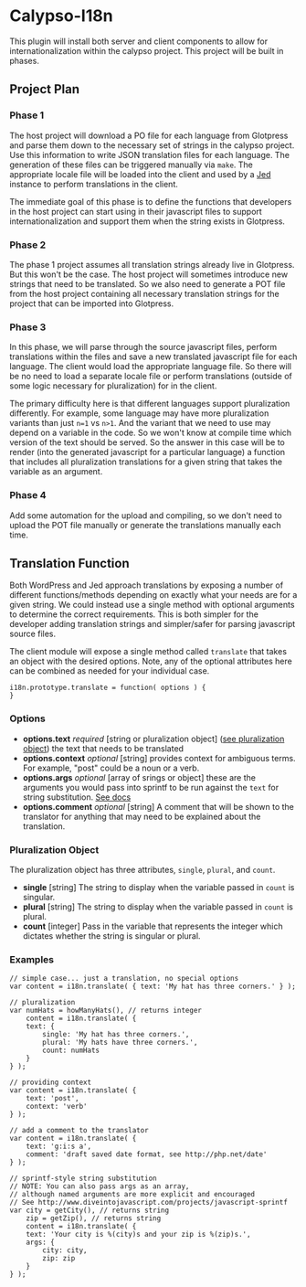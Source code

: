 Calypso-I18n
============

This plugin will install both server and client components to allow for internationalization within the calypso project. This project will be built in phases.

## Project Plan

### Phase 1
The host project will download a PO file for each language from Glotpress and parse them down to the necessary set of strings in the calypso project. Use this information to write JSON translation files for each language. The generation of these files can be triggered manually via `make`. The appropriate locale file will be loaded into the client and used by a [Jed](http://slexaxton.github.io/Jed/) instance to perform translations in the client.

The immediate goal of this phase is to define the functions that developers in the host project can start using in their javascript files to support internationalization and support them when the string exists in Glotpress.

### Phase 2
The phase 1 project assumes all translation strings already live in Glotpress. But this won't be the case. The host project will sometimes introduce new strings that need to be translated. So we also need to generate a POT file from the host project containing all necessary translation strings for the project that can be imported into Glotpress.

### Phase 3
In this phase, we will parse through the source javascript files, perform translations within the files and save a new translated javascript file for each language. The client would load the appropriate language file. So there will be no need to load a separate locale file or perform translations (outside of some logic necessary for pluralization) for in the client.

The primary difficulty here is that different languages support pluralization differently. For example, some language may have more pluralization variants than just `n=1` vs `n>1`. And the variant that we need to use may depend on a variable in the code. So we won't know at compile time which version of the text should be served. So the answer in this case will be to render (into the generated javascript for a particular language) a function that includes all pluralization translations for a given string that takes the variable as an argument.

### Phase 4
Add some automation for the upload and compiling, so we don't need to upload the POT file manually or generate the translations manually each time.

## Translation Function

Both WordPress and Jed approach translations by exposing a number of different functions/methods depending on exactly what your needs are for a given string. We could instead use a single method with optional arguments to determine the correct requirements. This is both simpler for the developer adding translation strings and simpler/safer for parsing javascript source files.

The client module will expose a single method called `translate` that takes an object with the desired options. Note, any of the optional attributes here can be combined as needed for your individual case.

```
i18n.prototype.translate = function( options ) {
}
```

### Options

* **options.text** *required* [string or pluralization object]  ([see pluralization object](#pluralization-object)) the text that needs to be translated
* **options.context** *optional* [string] provides context for ambiguous terms. For example, "post" could be a noun or a verb.
* **options.args** *optional* [array of srings or object] these are the arguments you would pass into sprintf to be run against the `text` for string substitution. [See docs](http://www.diveintojavascript.com/projects/javascript-sprintf)
* **options.comment** *optional* [string] A comment that will be shown to the translator for anything that may need to be explained about the translation.

### Pluralization Object

The pluralization object has three attributes, `single`, `plural`, and `count`.

* **single** [string] The string to display when the variable passed in `count` is singular.
* **plural** [string] The string to display when the variable passed in `count` is plural.
* **count** [integer] Pass in the variable that represents the integer which dictates whether the string is singular or plural.

### Examples

```
// simple case... just a translation, no special options
var content = i18n.translate( { text: 'My hat has three corners.' } );

// pluralization
var numHats = howManyHats(), // returns integer
    content = i18n.translate( { 
    text: {
        single: 'My hat has three corners.',
        plural: 'My hats have three corners.',
        count: numHats
    }
} );

// providing context
var content = i18n.translate( {
    text: 'post',
    context: 'verb'
} );

// add a comment to the translator
var content = i18n.translate( {
    text: 'g:i:s a',
    comment: 'draft saved date format, see http://php.net/date'
} );

// sprintf-style string substitution
// NOTE: You can also pass args as an array,
// although named arguments are more explicit and encouraged
// See http://www.diveintojavascript.com/projects/javascript-sprintf
var city = getCity(), // returns string
    zip = getZip(), // returns string
    content = i18n.translate( {
    text: 'Your city is %(city)s and your zip is %(zip)s.',
    args: {
        city: city,
        zip: zip
    }
} );
```
